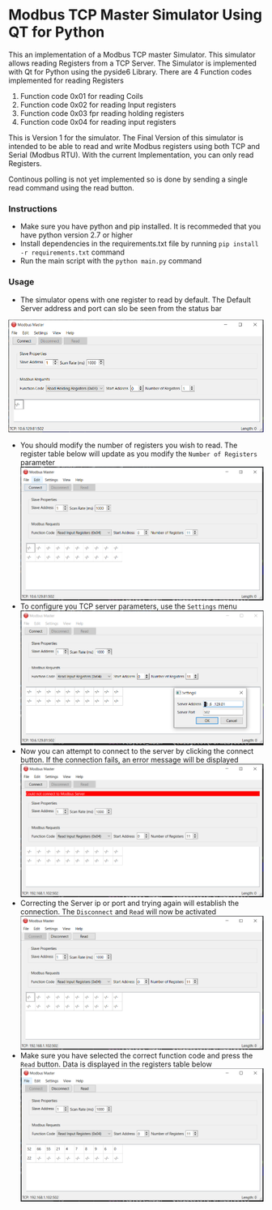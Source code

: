 # Modbus TCP Master Simulator Using QT for Python
This an implementation of a Modbus TCP master Simulator. This simulator allows reading Registers from a TCP Server. The Simulator is implemented with Qt for Python using the pyside6 Library. 
There are 4 Function codes implemented for reading Registers
1. Function code 0x01 for reading Coils
2. Function code 0x02 for reading Input registers
3. Function code 0x03 fpr reading holding registers
4. Function code 0x04 for reading input registers

This is Version 1 for the simulator. The Final Version of this simulator is intended to be able to read and write Modbus registers using both TCP and Serial (Modbus RTU).
With the current Implementation, you can only read Registers. 

Continous polling is not yet implemented so is done by sending a single read command using the read button.

### Instructions 
- Make sure you have python and pip installed. It is recommeded that you have python version 2.7 or higher
- Install dependencies in the requirements.txt file by running ```pip install -r requirements.txt``` command
- Run the main script with the ```python main.py``` command

### Usage
- The simulator opens with one register to read by default. The Default Server address and port can slo be seen from the status bar

![alt text](assets/1.PNG)

- You should modify the number of registers you wish to read. The register table below will update as you modify the ```Number of Registers``` parameter
![alt text](./assets/2.png)
- To configure you TCP server parameters, use the ```Settings``` menu
![alt text](./assets/3.png)
- Now you can attempt to connect to the server by clicking the connect button. If the connection fails, an error message will be displayed
![alt text](./assets/4.png)
- Correcting the Server ip or port and trying again will establish the connection. The ```Disconnect``` and ```Read``` will now be activated
![alt text](./assets/5.png)
- Make sure you have selected the correct function code and press the ```Read``` button. Data is displayed in the registers table below
![alt text](./assets/6.png)
